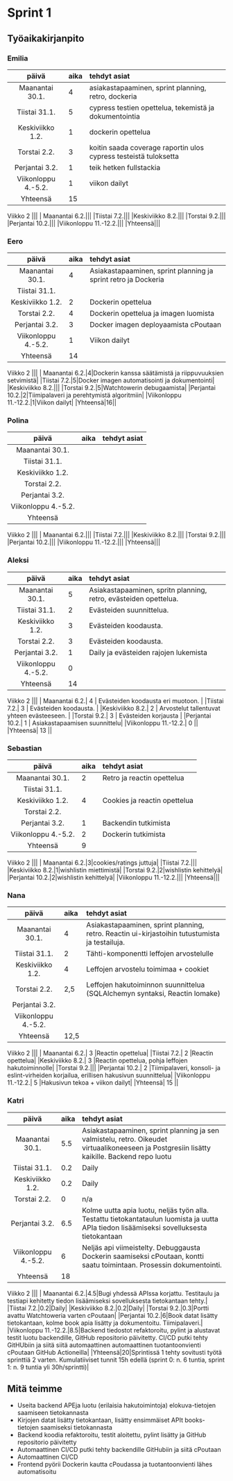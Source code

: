 # Sprint 1
## Työaikakirjanpito

### Emilia
| päivä | aika | tehdyt asiat  |
| :----:|:-----| :-----|
| Maanantai 30.1.|4|asiakastapaaminen, sprint planning, retro, dockeria|
|Tiistai 31.1.|5|cypress testien opettelua, tekemistä ja dokumentointia|
|Keskiviikko 1.2.|1|dockerin opettelua|
|Torstai 2.2.|3|koitin saada coverage raportin ulos cypress testeistä tuloksetta|
|Perjantai 3.2.|1|teik hetken fullstackia|
|Viikonloppu 4.-5.2.|1|viikon dailyt|
|Yhteensä|15||
Viikko 2
|||
| Maanantai 6.2.|||
|Tiistai 7.2.|||
|Keskiviikko 8.2.|||
|Torstai 9.2.|||
|Perjantai 10.2.|||
|Viikonloppu 11.-12.2.|||
|Yhteensä|||
### Eero
| päivä | aika | tehdyt asiat  |
| :----:|:-----| :-----|
| Maanantai 30.1.|4|Asiakastapaaminen, sprint planning ja sprint retro ja Dockeria|
|Tiistai 31.1.|||
|Keskiviikko 1.2.|2|Dockerin opettelua|
|Torstai 2.2.|4|Dockerin opettelua ja imagen luomista|
|Perjantai 3.2.|3|Docker imagen deployaamista cPoutaan|
|Viikonloppu 4.-5.2.|1|Viikon dailyt|
|Yhteensä|14||
Viikko 2
|||
| Maanantai 6.2.|4|Dockerin kanssa säätämistä ja riippuvuuksien setvimistä|
|Tiistai 7.2.|5|Docker imagen automatisointi ja dokumentointi|
|Keskiviikko 8.2.|||
|Torstai 9.2.|5|Watchtowerin debugaamista|
|Perjantai 10.2.|2|Tiimipalaveri ja perehtymistä algoritmiin|
|Viikonloppu 11.-12.2.|1|Viikon dailyt|
|Yhteensä|16||
### Polina
| päivä | aika | tehdyt asiat  |
| :----:|:-----| :-----|
| Maanantai 30.1.|||
|Tiistai 31.1.|||
|Keskiviikko 1.2.|||
|Torstai 2.2.|||
|Perjantai 3.2.|||
|Viikonloppu 4.-5.2.|||
|Yhteensä|||
Viikko 2
|||
| Maanantai 6.2.|||
|Tiistai 7.2.|||
|Keskiviikko 8.2.|||
|Torstai 9.2.|||
|Perjantai 10.2.|||
|Viikonloppu 11.-12.2.|||
|Yhteensä|||
### Aleksi
| päivä | aika | tehdyt asiat  |
| :----:|:-----| :-----|
| Maanantai 30.1.| 5 | Asiakastapaaminen, spritn planning, retro, evästeiden opettelua.|
|Tiistai 31.1.| 2 | Evästeiden suunnittelua. |
|Keskiviikko 1.2.| 3 | Evästeiden koodausta. |
|Torstai 2.2.| 3 | Evästeiden koodausta. |
|Perjantai 3.2.| 1 | Daily ja evästeiden rajojen lukemista |
|Viikonloppu 4.-5.2.| 0 ||
|Yhteensä| 14 ||
Viikko 2
|||
| Maanantai 6.2.| 4 | Evästeiden koodausta eri muotoon. |
|Tiistai 7.2.| 3 | Evästeiden koodausta. |
|Keskiviikko 8.2.| 2 | Arvostelut tallentuvat yhteen evästeeseen. |
|Torstai 9.2.| 3 | Evästeiden korjausta |
|Perjantai 10.2.| 1 | Asiakastapaamisen suunnittelu|
|Viikonloppu 11.-12.2.| 0 ||
|Yhteensä| 13 ||
### Sebastian
| päivä | aika | tehdyt asiat  |
| :----:|:-----| :-----|
| Maanantai 30.1.|2|Retro ja reactin opettelua|
|Tiistai 31.1.|||
|Keskiviikko 1.2.|4|Cookies ja reactin opettelua|
|Torstai 2.2.|||
|Perjantai 3.2.|1|Backendin tutkimista|
|Viikonloppu 4.-5.2.|2|Dockerin tutkimista|
|Yhteensä|9||
Viikko 2
|||
| Maanantai 6.2.|3|cookies/ratings juttuja|
|Tiistai 7.2.|||
|Keskiviikko 8.2.|1|wishlistin miettimistä|
|Torstai 9.2.|2|wishlistin kehittelyä|
|Perjantai 10.2.|2|wishlistin kehittelyä|
|Viikonloppu 11.-12.2.|||
|Yhteensä|||
### Nana
| päivä | aika | tehdyt asiat  |
| :----:|:-----| :-----|
| Maanantai 30.1.| 4 |Asiakastapaaminen, sprint planning, retro. Reactin ui-kirjastoihin tutustumista ja testailuja.|
|Tiistai 31.1.| 2 |Tähti-komponentti leffojen arvostelulle|
|Keskiviikko 1.2.| 4 |Leffojen arvostelu toimimaa + cookiet|
|Torstai 2.2.| 2,5 |Leffojen hakutoiminnon suunnittelua (SQLAlchemyn syntaksi, Reactin lomake) |
|Perjantai 3.2.|||
|Viikonloppu 4.-5.2.|||
|Yhteensä| 12,5 ||
Viikko 2
|||
| Maanantai 6.2.| 3 |Reactin opettelua|
|Tiistai 7.2.| 2 |Reactin opettelua|
|Keskiviikko 8.2.| 3 |Reactin opettelua, pohja leffojen hakutoiminnolle|
|Torstai 9.2.|||
|Perjantai 10.2.| 2 |Tiimipalaveri, konsoli- ja eslint-virheiden korjailua, erillisen hakusivun suunnittelua|
|Viikonloppu 11.-12.2.| 5 |Hakusivun tekoa + viikon dailyt|
|Yhteensä| 15 ||
### Katri
| päivä | aika | tehdyt asiat  |
| :----:|:-----| :-----|
| Maanantai 30.1.|5.5|Asiakastapaaminen, sprint planning ja sen valmistelu, retro. Oikeudet virtuaalikoneeseen ja Postgresiin lisätty kaikille. Backend repo luotu|
|Tiistai 31.1.|0.2|Daily|
|Keskiviikko 1.2.|0.2|Daily|
|Torstai 2.2.|0|n/a|
|Perjantai 3.2.|6.5|Kolme uutta apia luotu, neljäs työn alla. Testattu tietokantataulun luomista ja uutta APIa tiedon lisäämiseksi sovelluksesta tietokantaan|
|Viikonloppu 4.-5.2.|6|Neljäs api viimeistelty. Debuggausta Dockerin saamiseksi cPoutaan, kontti saatu toimintaan. Prosessin dokumentointi.|
|Yhteensä|18||
Viikko 2
|||
| Maanantai 6.2.|4.5|Bugi yhdessä APIssa korjattu. Testitaulu ja testiapi kehitetty tiedon lisäämiseksi sovelluksesta tietokantaan tehty.|
|Tiistai 7.2.|0.2|Daily|
|Keskiviikko 8.2.|0.2|Daily|
|Torstai 9.2.|0.3|Portti avattu Watchtoweria varten cPoutaan|
|Perjantai 10.2.|6|Book datat lisätty tietokantaan, kolme book apia lisätty ja dokumentoitu. Tiimipalaveri.|
|Viikonloppu 11.-12.2.|8.5|Backend tiedostot refaktoroitu, pylint ja alustavat testit luotu backendille, GitHub repositorio päivitetty. CI/CD putki tehty GitHUbiin ja siitä siitä automaattinen automaattinen tuotantoonvienti cPoutaan GitHub Actioneilla|
|Yhteensä|20|Sprintissä 1 tehty sovitusti työtä sprinttiä 2 varten. Kumulatiiviset tunnit 15h edellä (sprint 0: n. 6 tuntia, sprint 1: n. 9 tuntia yli 30h/sprintti)|
## Mitä teimme

- Useita backend APEja luotu (erilaisia hakutoimintoja) elokuva-tietojen saamiseen tietokannasta
- Kirjojen datat lisätty tietokantaan, lisätty ensimmäiset APIt books-tietojen saamiseksi tietokannasta
- Backend koodia refaktoroitu, testit aloitettu, pylint lisätty ja GitHub repositorio päivitetty
- Automaattinen CI/CD putki tehty backendille GitHubiin ja siitä cPoutaan
- Automaattinen CI/CD
- Frontend pyörii Dockerin kautta cPoudassa ja tuotantoonvienti lähes automatisoitu
